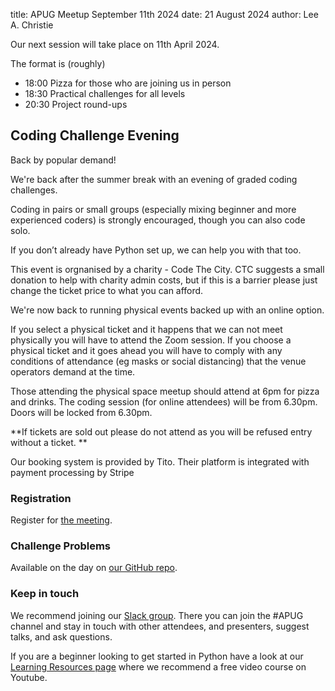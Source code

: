 title: APUG Meetup September 11th 2024 
date: 21 August 2024
author: Lee A. Christie

Our next session will take place on 11th April 2024.

The format is (roughly)

* 18:00 Pizza for those who are joining us in person
* 18:30 Practical challenges for all levels
* 20:30 Project round-ups

## Coding Challenge Evening

Back by popular demand!

We're back after the summer break with an evening of graded coding challenges.

Coding in pairs or small groups (especially mixing beginner and more experienced coders) is strongly encouraged, though you can also code solo.

If you don’t already have Python set up, we can help you with that too.

This event is orgnanised by a charity - Code The City. CTC suggests a small donation to help with charity admin costs, but if this is a barrier please just change the ticket price to what you can afford.

We're now back to running physical events backed up with an online option.

If you select a physical ticket and it happens that we can not meet physically you will have to attend the Zoom session. If you choose a physical ticket and it goes ahead you will have to comply with any conditions of attendance (eg masks or social distancing) that the venue operators demand at the time.

Those attending the physical space meetup should attend at 6pm for pizza and drinks. The coding session (for online attendees) will be from 6.30pm. Doors will be locked from 6.30pm.

**If tickets are sold out please do not attend as you will be refused entry without a ticket. **

Our booking system is provided by Tito. Their platform is integrated with payment processing by Stripe

### Registration

Register for [the meeting](https://ti.to/code-the-city/apug-sep-2024).

### Challenge Problems

Available on the day on [our GitHub repo](https://github.com/PythonAberdeen/user_group).

### Keep in touch
We recommend joining our [Slack group](https://join.slack.com/t/codethecity/shared_invite/zt-ebfpmtdt-wMnHGebBCNJTCEInaYCwNw). There you can join the #APUG channel and stay in touch with other attendees, and presenters, suggest talks, and ask questions.  

If you are a beginner looking to get started in Python have a look at our [Learning Resources page](https://pythonaberdeen.github.io/pages/learning-resources.html) where we recommend a free video course on Youtube. 


